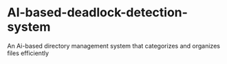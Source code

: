 # AI-based-deadlock-detection-system
An Ai-based directory management system that categorizes and organizes files efficiently
